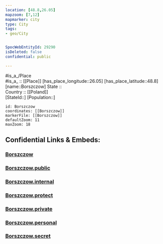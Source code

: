 ```yaml
---
location: [48.8,26.05] 
mapzoom: [7,12] 
mapmarker: city 
type: City
tags:
- geo/City


SpocWebEntityId: 29290
isDeleted: false
confidential: public

---
```

#is_a_/Place  
#is_a_ :: [[Place]] 
[has_place_longitude::26.05] 
[has_place_latitude::48.8] 
[name::Borszczow] 
State ::  
Country :: [[Poland]]  
[StateId::] 
[Population::] 



```leaflet
id: Borszczow
coordinates: [[Borszczow]] 
markerFile: [[Borszczow]] 
defaultZoom: 11 
maxZoom: 18
```


## Confidential Links & Embeds: 

### [Borszczow](/_Standards/Earth/Continent/Europe/Europe~East/Ukraine/Regions~Ukraine/Ternopil'/City/Borszczow.md) 

### [Borszczow.public](/_public/Earth/Continent/Europe/Europe~East/Ukraine/Regions~Ukraine/Ternopil'/City/Borszczow.public.md) 

### [Borszczow.internal](/_internal/Earth/Continent/Europe/Europe~East/Ukraine/Regions~Ukraine/Ternopil'/City/Borszczow.internal.md) 

### [Borszczow.protect](/_protect/Earth/Continent/Europe/Europe~East/Ukraine/Regions~Ukraine/Ternopil'/City/Borszczow.protect.md) 

### [Borszczow.private](/_private/Earth/Continent/Europe/Europe~East/Ukraine/Regions~Ukraine/Ternopil'/City/Borszczow.private.md) 

### [Borszczow.personal](/_personal/Earth/Continent/Europe/Europe~East/Ukraine/Regions~Ukraine/Ternopil'/City/Borszczow.personal.md) 

### [Borszczow.secret](/_secret/Earth/Continent/Europe/Europe~East/Ukraine/Regions~Ukraine/Ternopil'/City/Borszczow.secret.md)

